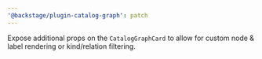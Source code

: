 ```yaml
---
'@backstage/plugin-catalog-graph': patch
---
```


Expose additional props on the `CatalogGraphCard` to allow for custom node & label rendering or kind/relation filtering.
